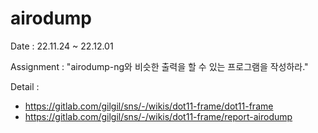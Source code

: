 # airodump

Date : 22.11.24 ~ 22.12.01

Assignment : "airodump-ng와 비슷한 출력을 할 수 있는 프로그램을 작성하라."

Detail :
- https://gitlab.com/gilgil/sns/-/wikis/dot11-frame/dot11-frame
- https://gitlab.com/gilgil/sns/-/wikis/dot11-frame/report-airodump
